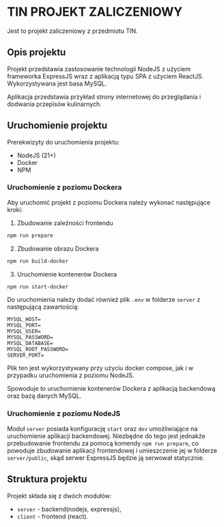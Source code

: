 # TIN PROJEKT ZALICZENIOWY

Jest to projekt zaliczeniowy z przedmiotu TIN.

## Opis projektu

Projekt przedstawia zastosowanie technologii NodeJS z użyciem frameworka ExpressJS wraz z aplikacją typu SPA z użyciem
ReactJS. Wykorzystywana jest basa MySQL.

Aplikacja przedstawia przykład strony internetowej do przeglądania i dodwania przepisów kulinarnych.

## Uruchomienie projektu

Prerekwizyty do uruchomienia projektu:

- NodeJS (21+)
- Docker
- NPM

### Uruchomienie z poziomu Dockera

Aby uruchomić projekt z poziomu Dockera należy wykonać następujące kroki:

1. Zbudowanie zależności frontendu
```bash
npm run prepare
```

2. Zbudowanie obrazu Dockera
```bash
npm run build-docker
```

3. Uruchomienie kontenerów Dockera
```bash
npm run start-docker
```

Do uruchomienia należy dodać również plik `.env` w folderze `server` z następującą zawartością:

```dotenv
MYSQL_HOST=
MYSQL_PORT=
MYSQL_USER=
MYSQL_PASSWORD=
MYSQL_DATABASE=
MYSQL_ROOT_PASSWORD=
SERVER_PORT=
```

Plik ten jest wykorzystywany przy użyciu docker compose, jak i w przypadku uruchomienia z poziomu NodeJS.

Spowoduje to uruchomienie kontenerów Dockera z aplikacją backendową oraz bazą danych MySQL.

### Uruchomienie z poziomu NodeJS

Moduł `server` posiada konfigurację `start` oraz `dev` umożliwiające na uruchomienie aplikacji backendowej.
Niezbędne do tego jest jednakże przebudowanie frontendu za pomocą komendy `npm run prepare`, co powoduje zbudowanie
aplikacji frontendowej i umieszczenie jej w folderze `server/public`, skąd serwer ExpressJS będzie ją serwował statycznie.

## Struktura projektu

Projekt składa się z dwóch modułów:

- `server` - backend(nodejs, expressjs),
- `client` - frontend (react).